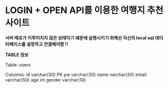 # LOGIN + OPEN API를 이용한 여행지 추천 사이트

**서버 배포가 이루어지지 않은 상태이기 떄문에 실행시키기 위해선 자신의 local sql 데이터베이스를 설정하고 연결해야함 !!**

**TABLE 정보**

Table: users

Columns:
  id varchar(30) PK 
  pw varchar(30) 
  name varchar(30) 
  email varchar(50) 
  age int 
  gender varchar(10)



